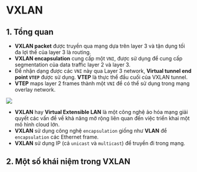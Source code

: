 # VXLAN
## 1. Tổng quan
- **VXLAN packet** được truyền qua mạng dựa trên layer 3 và tận dụng tối đa lợi thế của layer 3 là routing.
- **VXLAN encapsulation** cung cấp một `VNI`, được sử dụng để cung cấp segmentation của data traffic layer 2 và layer 3.
- Để nhận dạng được các `VNI` này qua Layer 3 network, **Virtual tunnel end point `VTEP`** được sử dụng. **VTEP** là thực thể đầu cuối của VXLAN tunnel.
- **VTEP** maps layer 2 frames thành một `VNI` để có thể sử dụng trong mạng overlay network.

![](https://github.com/khanhnt99/Timhieu_Openstack/raw/master/img/59.png)

- **VXLAN** hay **Virtual Extensible LAN** là một công nghệ ảo hóa mạng giải quyết các vấn đề về khả năng mở rộng liên quan đến việc triển khai một mô hình cloud lớn.
- **VXLAN** sử dụng công nghệ `encapsulation` giống như **VLAN** để `encapsulation` các Ethernet frame.
- **VXLAN** sử dụng IP (cả `unicast` và `multicast`) để truyền đi trong mạng.

## 2. Một số khái niệm trong VXLAN
